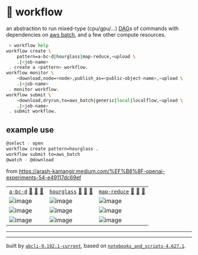 # 📜 workflow

an abstraction to run mixed-type (cpu/gpu/...) [DAG](https://networkx.org/documentation/stable/reference/classes/digraph.html)s of commands with dependencies on [aws batch](https://aws.amazon.com/batch/), and a few other compute resources.

```bash
 > workflow help
workflow create \
	pattern=a-bc-d|hourglass|map-reduce,~upload \
	.|<job-name>
 . create a <pattern> workflow.
workflow monitor \
	~download,node=<node>,publish_as=<public-object-name>,~upload \
	.|<job-name>
 . monitor workflow.
workflow submit \
	~download,dryrun,to=aws_batch|generic|local|localflow,~upload \
	.|<job-name>
 . submit workflow.
```

## example use

```bash
@select - open
workflow create pattern=hourglass .
workflow submit to=aws_batch
@watch - @download
```

from https://arash-kamangir.medium.com/%EF%B8%8F-openai-experiments-54-e49117dc69ef

|   |   |   |
| --- | --- | --- |
| [`a-bc-d`](./patterns/a-bc-d.dot) [🔗](https://kamangir-public.s3.ca-central-1.amazonaws.com/aws_batch-a-bc-d/workflow.gif?raw=true) [🔗](https://kamangir-public.s3.ca-central-1.amazonaws.com/generic-a-bc-d/workflow.gif?raw=true) [🔗](https://kamangir-public.s3.ca-central-1.amazonaws.com/local-a-bc-d/workflow.gif?raw=true) | [`hourglass`](./patterns/hourglass.dot) [🔗](https://kamangir-public.s3.ca-central-1.amazonaws.com/aws_batch-hourglass/workflow.gif?raw=true) [🔗](https://kamangir-public.s3.ca-central-1.amazonaws.com/generic-hourglass/workflow.gif?raw=true) [🔗](https://kamangir-public.s3.ca-central-1.amazonaws.com/local-hourglass/workflow.gif?raw=true) | [`map-reduce`](./patterns/map-reduce.dot) [🔗](https://kamangir-public.s3.ca-central-1.amazonaws.com/aws_batch-map-reduce/workflow.gif?raw=true) [🔗](https://kamangir-public.s3.ca-central-1.amazonaws.com/generic-map-reduce/workflow.gif?raw=true) [🔗](https://kamangir-public.s3.ca-central-1.amazonaws.com/local-map-reduce/workflow.gif?raw=true) |
| ![image](https://kamangir-public.s3.ca-central-1.amazonaws.com/aws_batch-a-bc-d/workflow.gif?raw=true) | ![image](https://kamangir-public.s3.ca-central-1.amazonaws.com/aws_batch-hourglass/workflow.gif?raw=true) | ![image](https://kamangir-public.s3.ca-central-1.amazonaws.com/aws_batch-map-reduce/workflow.gif?raw=true) |
| ![image](https://kamangir-public.s3.ca-central-1.amazonaws.com/generic-a-bc-d/workflow.gif?raw=true) | ![image](https://kamangir-public.s3.ca-central-1.amazonaws.com/generic-hourglass/workflow.gif?raw=true) | ![image](https://kamangir-public.s3.ca-central-1.amazonaws.com/generic-map-reduce/workflow.gif?raw=true) |
| ![image](https://kamangir-public.s3.ca-central-1.amazonaws.com/local-a-bc-d/workflow.gif?raw=true) | ![image](https://kamangir-public.s3.ca-central-1.amazonaws.com/local-hourglass/workflow.gif?raw=true) | ![image](https://kamangir-public.s3.ca-central-1.amazonaws.com/local-map-reduce/workflow.gif?raw=true) |

---

---
built by [`abcli-9.192.1-current`](https://github.com/kamangir/awesome-bash-cli), based on [`notebooks_and_scripts-4.627.1`](https://github.com/kamangir/notebooks-and-scripts).
